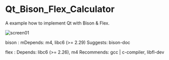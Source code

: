# Qt_Bison_Flex_Calculator
A example how to implement Qt with Bison &amp; Flex. 

![screen01](https://user-images.githubusercontent.com/44880102/164615888-5ab6f431-7554-421f-801c-41d3e634b4b1.jpg)

bison :
mDepends: m4, libc6 (>= 2.29)
Suggests: bison-doc

flex :
Depends: libc6 (>= 2.26), m4
Recommends: gcc | c-compiler, libfl-dev

